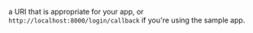 a URI that is appropriate for your app, or `http://localhost:8000/login/callback` if you're using the sample app.
